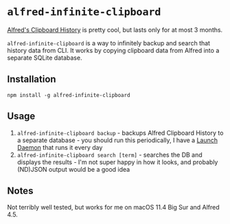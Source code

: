 # `alfred-infinite-clipboard`

[Alfred's Clipboard History](https://www.alfredapp.com/help/features/clipboard/) is pretty cool, but lasts only for at most 3 months.

`alfred-infinite-clipboard` is a way to infinitely backup and search that history data from CLI. It works by copying clipboard data from Alfred into a separate SQLite database.

## Installation

`npm install -g alfred-infinite-clipboard`

## Usage

1. `alfred-infinite-clipboard backup` - backups Alfred Clipboard History to a separate database - you should run this periodically, I have a [Launch Daemon](https://developer.apple.com/library/archive/documentation/MacOSX/Conceptual/BPSystemStartup/Chapters/CreatingLaunchdJobs.html) that runs it every day
2. `alfred-infinite-clipboard search [term]` - searches the DB and displays the results - I'm not super happy in how it looks, and probably (ND)JSON output would be a good idea

## Notes

Not terribly well tested, but works for me on macOS 11.4 Big Sur and Alfred 4.5.


